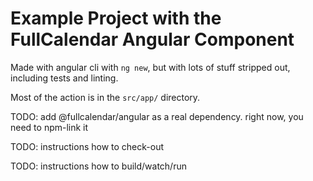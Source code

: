 
# Example Project with the FullCalendar Angular Component

Made with angular cli with `ng new`, but with lots of stuff stripped out, including tests and linting.

Most of the action is in the `src/app/` directory.


TODO: add @fullcalendar/angular as a real dependency. right now, you need to npm-link it

TODO: instructions how to check-out

TODO: instructions how to build/watch/run
